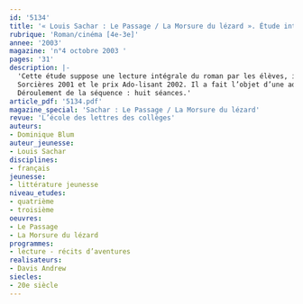 ```yaml
---
id: '5134'
title: '« Louis Sachar : Le Passage / La Morsure du lézard ». Étude intégrale (séquence)'
rubrique: 'Roman/cinéma [4e-3e]'
annee: '2003'
magazine: 'n°4 octobre 2003 '
pages: '31'
description: |-
  'Cette étude suppose une lecture intégrale du roman par les élèves, invités ici à une relecture : le livre de Louis Sachar passionne tous les lecteurs, même les plus rétifs… En revanche, sa complexité les empêche souvent de saisir toute la richesse de son réseau de correspondances. Une relecture permet de clarifier le contenu de ce livre plébiscité par les jeunes et la critique. En France, cet ouvrage a obtenu de nombreux prix – notamment le prix Millepages de Vincennes, le prix Lecture jeunesse 2000, le prix
  Sorcières 2001 et le prix Ado-lisant 2002. Il a fait l’objet d’une adaptation cinématographique, intitulée « La Morsure du lézard », par le réalisateur Andrew Davis d’après un scénario de Louis Sachar.
  Déroulement de la séquence : huit séances.'
article_pdf: '5134.pdf'
magazine_special: 'Sachar : Le Passage / La Morsure du lézard'
revue: 'L’école des lettres des collèges'
auteurs:
- Dominique Blum
auteur_jeunesse:
- Louis Sachar
disciplines:
- français
jeunesse:
- littérature jeunesse
niveau_etudes:
- quatrième
- troisième
oeuvres:
- Le Passage
- La Morsure du lézard
programmes:
- lecture - récits d’aventures
realisateurs:
- Davis Andrew
siecles:
- 20e siècle
---
```

